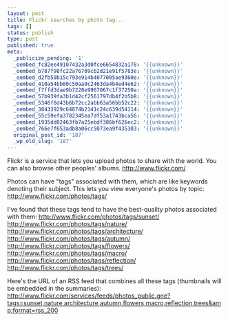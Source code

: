 ```yaml
---
layout: post
title: Flickr searches by photo tag...
tags: []
status: publish
type: post
published: true
meta:
  _publicize_pending: '1'
  _oembed_fc82ee49107432a3d0fce6654832a178: '{{unknown}}'
  _oembed_b787f98fc22a76709cb2d21e91f5783e: '{{unknown}}'
  _oembed_d2fb50b15c793e914b4077005ae9360e: '{{unknown}}'
  _oembed_410a54bb80c50aa9c2463da4b4ed4e62: '{{unknown}}'
  _oembed_f7ffd3dae9b7228e9967067c1f37250a: '{{unknown}}'
  _oembed_57b939fa3b1d42cf2561797db4f2b5b8: '{{unknown}}'
  _oembed_5346f6d43b6b72cc2abb63a56bb52c22: '{{unknown}}'
  _oembed_38433929c64874b2141c24c639d54114: '{{unknown}}'
  _oembed_55c59efa3782345ea7df53a1743bca56: '{{unknown}}'
  _oembed_1935dd02463fb7a25ebdf386bf626ec2: '{{unknown}}'
  _oembed_766e7f653adb8a06cc5073ea9f435303: '{{unknown}}'
  original_post_id: '187'
  _wp_old_slug: '187'
---
```

Flickr is a service that lets you upload photos to share with the world.  You can also browse other peoples' albums.
http://www.flickr.com/

Photos can have "tags" associated with them, which are like keywords denoting their subject.  This lets you view everyone's photos by topic:
http://www.flickr.com/photos/tags/

I've found that these tags tend to have the best-quality photos associated with them:
http://www.flickr.com/photos/tags/sunset/
http://www.flickr.com/photos/tags/nature/
http://www.flickr.com/photos/tags/architecture/
http://www.flickr.com/photos/tags/autumn/
http://www.flickr.com/photos/tags/flowers/
http://www.flickr.com/photos/tags/macro/
http://www.flickr.com/photos/tags/reflection/
http://www.flickr.com/photos/tags/trees/

Here's the URL of an RSS feed that combines all these tags (thumbnails will be embedded in the summaries):
http://www.flickr.com/services/feeds/photos_public.gne?tags=sunset,nature,architecture,autumn,flowers,macro,reflection,trees&amp;format=rss_200
